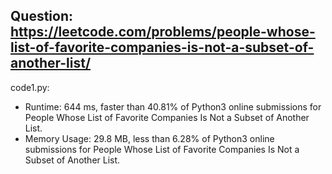 ## Question: https://leetcode.com/problems/people-whose-list-of-favorite-companies-is-not-a-subset-of-another-list/

code1.py:
* Runtime: 644 ms, faster than 40.81% of Python3 online submissions for People Whose List of Favorite Companies Is Not a Subset of Another List.
* Memory Usage: 29.8 MB, less than 6.28% of Python3 online submissions for People Whose List of Favorite Companies Is Not a Subset of Another List.